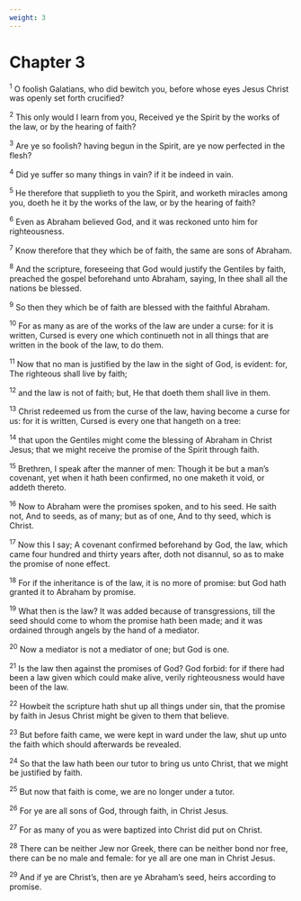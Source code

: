 ```yaml
---
weight: 3
---
```


# Chapter 3

<sup>1</sup> O foolish Galatians, who did bewitch you, before whose eyes Jesus Christ was openly set forth crucified? 

<sup>2</sup> This only would I learn from you, Received ye the Spirit by the works of the law, or by the hearing of faith? 

<sup>3</sup> Are ye so foolish? having begun in the Spirit, are ye now perfected in the flesh? 

<sup>4</sup> Did ye suffer so many things in vain? if it be indeed in vain. 

<sup>5</sup> He therefore that supplieth to you the Spirit, and worketh miracles among you, doeth he it by the works of the law, or by the hearing of faith? 

<sup>6</sup> Even as Abraham believed God, and it was reckoned unto him for righteousness. 

<sup>7</sup> Know therefore that they which be of faith, the same are sons of Abraham. 

<sup>8</sup> And the scripture, foreseeing that God would justify the Gentiles by faith, preached the gospel beforehand unto Abraham, saying, In thee shall all the nations be blessed. 

<sup>9</sup> So then they which be of faith are blessed with the faithful Abraham. 

<sup>10</sup> For as many as are of the works of the law are under a curse: for it is written, Cursed is every one which continueth not in all things that are written in the book of the law, to do them. 

<sup>11</sup> Now that no man is justified by the law in the sight of God, is evident: for, The righteous shall live by faith; 

<sup>12</sup> and the law is not of faith; but, He that doeth them shall live in them. 

<sup>13</sup> Christ redeemed us from the curse of the law, having become a curse for us: for it is written, Cursed is every one that hangeth on a tree: 

<sup>14</sup> that upon the Gentiles might come the blessing of Abraham in Christ Jesus; that we might receive the promise of the Spirit through faith. 

<sup>15</sup> Brethren, I speak after the manner of men: Though it be but a man’s covenant, yet when it hath been confirmed, no one maketh it void, or addeth thereto. 

<sup>16</sup> Now to Abraham were the promises spoken, and to his seed. He saith not, And to seeds, as of many; but as of one, And to thy seed, which is Christ. 

<sup>17</sup> Now this I say; A covenant confirmed beforehand by God, the law, which came four hundred and thirty years after, doth not disannul, so as to make the promise of none effect. 

<sup>18</sup> For if the inheritance is of the law, it is no more of promise: but God hath granted it to Abraham by promise. 

<sup>19</sup> What then is the law? It was added because of transgressions, till the seed should come to whom the promise hath been made; and it was ordained through angels by the hand of a mediator. 

<sup>20</sup> Now a mediator is not a mediator of one; but God is one. 

<sup>21</sup> Is the law then against the promises of God? God forbid: for if there had been a law given which could make alive, verily righteousness would have been of the law. 

<sup>22</sup> Howbeit the scripture hath shut up all things under sin, that the promise by faith in Jesus Christ might be given to them that believe. 

<sup>23</sup> But before faith came, we were kept in ward under the law, shut up unto the faith which should afterwards be revealed. 

<sup>24</sup> So that the law hath been our tutor to bring us unto Christ, that we might be justified by faith. 

<sup>25</sup> But now that faith is come, we are no longer under a tutor. 

<sup>26</sup> For ye are all sons of God, through faith, in Christ Jesus. 

<sup>27</sup> For as many of you as were baptized into Christ did put on Christ. 

<sup>28</sup> There can be neither Jew nor Greek, there can be neither bond nor free, there can be no male and female: for ye all are one man in Christ Jesus. 

<sup>29</sup> And if ye are Christ’s, then are ye Abraham’s seed, heirs according to promise. 


